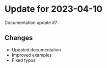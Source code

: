 # Update for 2023-04-10

Documentation update #7.

## Changes

- Updated documentation
- Improved examples
- Fixed typos